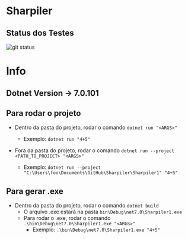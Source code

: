 # Sharpiler

## Status dos Testes
![git status](http://3.129.230.99/svg/franbvc/Sharpiler/)


# Info

## Dotnet Version -> 7.0.101

## Para rodar o projeto
* Dentro da pasta do projeto, rodar o comando `dotnet run "<ARGS>"`
    * Exemplo: `dotnet run "4+5"`

* Fora da pasta do projeto, rodar o comando `dotnet run --project <PATH_TO_PROJECT> "<ARGS>"`
    * Exemplo: `dotnet run --project "C:\Users\foo\Documents\GitHub\Sharpiler\Sharpiler1" "4+5"`

## Para gerar .exe
* Dentro da pasta do projeto, rodar o comando `dotnet build`
    * O arquivo .exe estará na pasta `bin\Debug\net7.0\Sharpiler1.exe`
    * Para rodar o .exe, rodar o comando `.\bin\Debug\net7.0\Sharpiler1.exe "<ARGS>"`
        * Exemplo: `.\bin\Debug\net7.0\Sharpiler1.exe "4+5"`